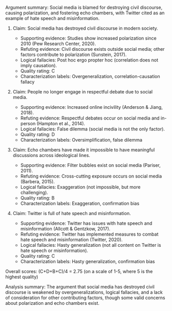 Argument summary: Social media is blamed for destroying civil discourse, causing polarization, and fostering echo chambers, with Twitter cited as an example of hate speech and misinformation.

1. Claim: Social media has destroyed civil discourse in modern society.
   - Supporting evidence: Studies show increased polarization since 2010 (Pew Research Center, 2020).
   - Refuting evidence: Civil discourse exists outside social media; other factors contribute to polarization (Sunstein, 2017).
   - Logical fallacies: Post hoc ergo propter hoc (correlation does not imply causation).
   - Quality rating: C
   - Characterization labels: Overgeneralization, correlation-causation fallacy

2. Claim: People no longer engage in respectful debate due to social media.
   - Supporting evidence: Increased online incivility (Anderson & Jiang, 2018).
   - Refuting evidence: Respectful debates occur on social media and in-person (Hampton et al., 2014).
   - Logical fallacies: False dilemma (social media is not the only factor).
   - Quality rating: D
   - Characterization labels: Oversimplification, false dilemma

3. Claim: Echo chambers have made it impossible to have meaningful discussions across ideological lines.
   - Supporting evidence: Filter bubbles exist on social media (Pariser, 2011).
   - Refuting evidence: Cross-cutting exposure occurs on social media (Barbera, 2015).
   - Logical fallacies: Exaggeration (not impossible, but more challenging).
   - Quality rating: B
   - Characterization labels: Exaggeration, confirmation bias

4. Claim: Twitter is full of hate speech and misinformation.
   - Supporting evidence: Twitter has issues with hate speech and misinformation (Allcott & Gentzkow, 2017).
   - Refuting evidence: Twitter has implemented measures to combat hate speech and misinformation (Twitter, 2020).
   - Logical fallacies: Hasty generalization (not all content on Twitter is hate speech or misinformation).
   - Quality rating: C
   - Characterization labels: Hasty generalization, confirmation bias

Overall scores: (C+D+B+C)/4 = 2.75 (on a scale of 1-5, where 5 is the highest quality)

Analysis summary: The argument that social media has destroyed civil discourse is weakened by overgeneralizations, logical fallacies, and a lack of consideration for other contributing factors, though some valid concerns about polarization and echo chambers exist.